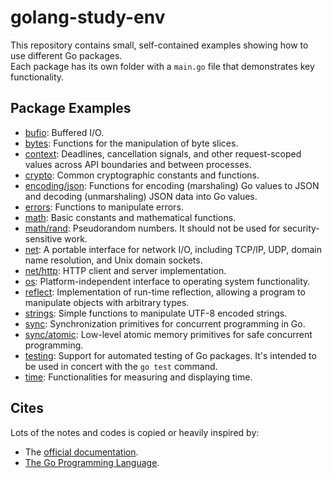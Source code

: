 # golang-study-env

This repository contains small, self-contained examples showing how to use different Go packages.  
Each package has its own folder with a `main.go` file that demonstrates key functionality.

## Package Examples

- [bufio](./cmd/bufio/README.md): Buffered I/O.
- [bytes](./cmd/bytes/README.md): Functions for the manipulation of byte slices.
- [context](./cmd/context/README.md): Deadlines, cancellation signals, and other request-scoped values across API boundaries and between processes.
- [crypto](./cmd/crypto/README.md): Common cryptographic constants and functions.
- [encoding/json](./cmd/encoding-json/README.md): Functions for encoding (marshaling) Go values to JSON and decoding (unmarshaling) JSON data into Go values.
- [errors](./cmd/errors/README.md): Functions to manipulate errors.
- [math](./cmd/math/README.md): Basic constants and mathematical functions.
- [math/rand](./cmd/math-rand/README.md): Pseudorandom numbers. It should not be used for security-sensitive work.
- [net](./cmd/net/README.md): A portable interface for network I/O, including TCP/IP, UDP, domain name resolution, and Unix domain sockets.
- [net/http](./cmd/net-http/README.md): HTTP client and server implementation.
- [os](./cmd/os/README.md): Platform-independent interface to operating system functionality. 
- [reflect](./cmd/reflect/README.md): Implementation of run-time reflection, allowing a program to manipulate objects with arbitrary types.
- [strings](./cmd/strings/README.md): Simple functions to manipulate UTF-8 encoded strings.
- [sync](./cmd/sync/README.md): Synchronization primitives for concurrent programming in Go.
- [sync/atomic](./cmd/sync-atomic/README.md): Low-level atomic memory primitives for safe concurrent programming.
- [testing](./cmd/testing/README.md): Support for automated testing of Go packages. It's intended to be used in concert with the `go test` command.
- [time](./cmd/time/README.md): Functionalities for measuring and displaying time.

## Cites

Lots of the notes and codes is copied or heavily inspired by:

- The [official documentation](https://pkg.go.dev/std).
- [The Go Programming Language](https://www.gopl.io/).
